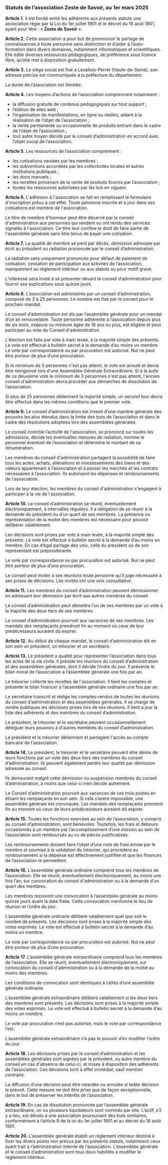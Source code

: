 ### Statuts de l’association Zeste de Savoir, au 1er mars 2025

**Article 1.** Il est fondé entre les adhérents aux présents statuts une association régie par la Loi du 1er juillet 1901 et le décret du 16 août 1901, ayant pour titre : « **Zeste de Savoir** ».

**Article 2.** Cette association a pour but de promouvoir le partage de connaissances à toute personne sans distinction et d’aider à l’auto-formation dans divers domaines, notamment informatiques et scientifiques. Elle édite diverses ressources pédagogiques, de préférence sous licence libre, qu’elle met à disposition gratuitement.

**Article 3.** Le siège social est fixé à Levallois-Perret (Hauts-de-Seine), son adresse précise est communiquée à la préfecture du département.

La durée de l’association est illimitée.

**Article 4.** Les moyens d’actions de l’association comprennent notamment :

- la diffusion gratuite de contenus pédagogiques sur tout support ;
- l’édition de sites web ;
- l’organisation de manifestations, en ligne ou réelles, aidant à la réalisation de l’objet de l’association ;
- la vente permanente ou occasionnelle de produits entrant dans le cadre de l’objet de l’association ;
- tout autre moyen décidé par le conseil d’administration en accord avec l’objet social de l’association.

**Article 5.** Les ressources de l’association comprennent :

- les cotisations versées par les membres ;
- les subventions accordées par les collectivités locales et autres institutions publiques ;
- les dons manuels ;
- les recettes provenant de la vente de produits fournis par l’association ;
- toutes les ressources autorisées par les lois en vigueur.

**Article 6.** L'adhésion à l'association se fait en remplissant le formulaire d'inscription prévu à cet effet. Toute personne inscrite et à jour dans ses cotisations est membre de l'association.

Le titre de membre d'honneur peut être décerné par le conseil d'administration aux personnes qui rendent ou ont rendu des services signalés à l'association. Ce titre leur confère le droit de faire partie de l'assemblée générale sans être tenus de payer une cotisation.

**Article 7.** La qualité de membre se perd par décès, démission adressée par écrit au président ou radiation prononcée par le conseil d’administration.

La radiation sera uniquement prononcée pour défaut de paiement de cotisation, cessation de participation aux activités de l’association, manquement au règlement intérieur ou aux statuts ou pour motif grave.

L’intéressé sera invité à se présenter devant le conseil d’administration pour fournir ses explications sous quinze jours.

**Article 8.** L’association est administrée par un conseil d’administration, composé de 3 à 25 personnes. Le nombre est fixé par le conseil pour le prochain mandat.

Le conseil d’administration est élu par l’assemblée générale pour un mandat d’un an renouvelable. Toute personne adhérente à l’association depuis plus de six mois, majeure ou mineure âgée de 16 ans ou plus, est éligible et peut participer au vote du Conseil d'administration.

L'élection est faite par vote à main levée, à la majorité simple des présents. Le vote est effectué à bulletin secret à la demande d’au moins un membre. Le vote par correspondance ou par procuration est autorisé. Nul ne peut être porteur de plus d’une procuration.

Si le minimum de 3 personnes n'est pas atteint, le vote est annulé et devra être réorganisé lors d'une Assemblée Générale Extraordinaire. Si à la suite de ce deuxième vote le minimum de 3 personnes n'est pas atteint, l'ancien conseil d'administration devra procéder aux démarches de dissolution de l’association.

Si plus de 25 personnes obtiennent la majorité simple, un second tour devra être effectué dans les mêmes conditions que le premier vote.

**Article 9.** Le conseil d’administration est investi d’une manière générale des pouvoirs les plus étendus dans la limite des buts de l’association et dans le cadre des résolutions adoptées lors des assemblées générales.

Le conseil contrôle l’activité de l'association, se prononce sur toutes les admissions, décide les éventuelles mesures de radiation, nomme le personnel éventuel de l’association et détermine le montant de sa rénumération.

Les membres du conseil d'administration partagent la possibilité de faire tous les actes, achats, aliénations et investissements des biens et des valeurs appartenant à l’association et à passer les marchés et les contrats nécessaires à l’association. Ils autorisent les dépenses et remboursements de l'association.

Lors de leur élection, les membres du conseil d'administration s'engagent à participer à la vie de l'association.

**Article 10.** Le conseil d’administration se réunit, éventuellement électroniquement, à intervalles réguliers. Il a obligation de se réunir à la demande du président ou d’un quart de ses membres. La présence ou représentation de la moitié des membres est nécessaire pour pouvoir délibérer valablement.

Les décisions sont prises par vote à main levée, à la majorité simple des présents. Le vote est effectué à bulletin secret à la demande d’au moins un membre. En cas d’égal partage des voix, celle du président ou de son représentant est prépondérante.

Le vote par correspondance ou par procuration est autorisé. Nul ne peut être porteur de plus d’une procuration.

Le conseil peut inviter à ses réunions toute personne qu’il juge nécessaire à ses prises de décisions. Les invités ont une voix consultative.

**Article 11.** Les membres du conseil d’administration peuvent démissionner en adressant leur démission par écrit aux autres membres du conseil.

Le conseil d’administration peut démettre l’un de ses membres par un vote à la majorité des deux tiers de ses membres.

Le conseil d’administration pourvoit aux vacances de ses membres. Les mandats des remplaçants prendront fin au moment où ceux de leur prédécesseurs auraient dû expirer.

**Article 12.** Au début de chaque mandat, le conseil d’administration élit en son sein un président, un trésorier et un secrétaire.

**Article 13.** Le président a qualité pour représenter l’association dans tous les actes de la vie civile. Il préside les réunions du conseil d’administration et des assemblées générales, dont il décide l’ordre du jour. Il présente le bilan moral de l’association à l’assemblée générale une fois par an.

Le trésorier collecte les recettes de l'association. Il tient les comptes et présente le bilan financer à l’assemblée générale ordinaire une fois par an.

Le secrétaire transcrit et rédige les comptes-rendus de toutes les réunions du conseil d’administration et des assemblées générales. Il se charge de rendre publiques les décisions prises lors de ses réunions. Il tient à jour la liste des adhérents et des membres du conseil d’administration.

Le président, le trésorier et le secrétaire peuvent occasionnellement déléguer leurs pouvoirs à d'autres membres du conseil d’administration.

Le président et le trésorier détiennent et partagent l'accès au compte bancaire de l'association.

**Article 14.** Le président, le trésorier et le secrétaire peuvent être démis de leurs fonctions par un vote des deux tiers des membres du conseil d’administration. Ils peuvent également perdre leur qualité par démission adressée au conseil.

Ils demeurent malgré cette démission ou suspension membres du conseil d’administration, à moins que celui-ci n’en décide autrement.

Le Conseil d’administration pourvoit aux vacances de ces trois postes en élisant les remplaçants en son sein. Si cela s’avère impossible, une assemblée générale est convoquée. Les mandats des remplaçants prennent fin au moment où ceux de leurs prédécesseurs auraient dû expirer.

**Article 15.** Toutes les fonctions exercées au sein de l’association, y compris au conseil d’administration, sont bénévoles. Toutefois, les frais et débours occasionnés à un membre par l’accomplissement d’une mission au sein de l’association sont remboursés au vu de pièces justificatives.

Les remboursements doivent faire l’objet d’une note de frais émise par le membre et soumise à la validation du trésorier, qui procédera au remboursement si la dépense est effectivement justifiée et que les finances de l’association le permettent.

**Article 16.** L’assemblée générale ordinaire comprend tous les membres de l’association. Elle se réunit, éventuellement électroniquement, au moins une fois l’an, sur convocation du conseil d'administration ou à la demande d’un quart des membres.

Les membres reçoivent une convocation à l’assemblée générale au moins quinze jours avant la date fixée. Cette convocation mentionne le lieu de réunion et l’ordre du jour.

L’assemblée générale ordinaire délibère valablement quel que soit le nombre de présents. Les décisions sont prises à la majorité simple des votes exprimés. Le vote est effectué à bulletin secret à la demande d’au moins un membre.

Le vote par correspondance ou par procuration est autorisé. Nul ne peut être porteur de plus d’une procuration.

**Article 17.** L’assemblée générale extraordinaire comprend tous les membres de l’association. Elle se réunit, éventuellement électroniquement, sur convocation du conseil d'administration ou à la demande de la moitié au moins des membres.

Les conditions de convocation sont identiques à celles d’une assemblée générale ordinaire.

L’assemblée générale extraordinaire délibère valablement si les deux tiers des membres sont présents. Les décisions sont prises à la majorité simple des votes exprimés. Le vote est effectué à bulletin secret à la demande d’au moins un membre.

Le vote par procuration n’est pas autorisé, mais le vote par correspondance l’est.

L’assemblée générale extraordinaire n’a pas le pouvoir d’en modifier l’ordre du jour.

**Article 18.** Les décisions prises par le conseil d’administration et les assemblées générales sont signées par le président, ou autre membre du conseil en cas d'absence de celui-ci, et mises à disposition des adhérents de l’association. Ces décisions sont à effet immédiat, sauf mention contraire.

La diffusion d’une décision peut être retardée ou annulée si ladite décision le prévoit. Cette mesure ne doit être prise que de façon exceptionnelle, dans le but de préserver les intérêts de l’association.

**Article 19.** En cas de dissolution prononcée par l’assemblée générale extraordinaire, un ou plusieurs liquidateurs sont nommés par elle. L’actif, s’il y a lieu, est dévolu à une association poursuivant des buts similaires, conformément à l’article 9 de la loi du 1er juillet 1901 et au décret du 16 août 1901.

**Article 20.** L’assemblée générale établit un règlement intérieur destiné à fixer les divers points non prévus par les présents statuts, notamment ceux ayant trait à l’administration interne de l’association. L’assemblée générale et le conseil d’administration sont tous deux habilités à modifier le règlement intérieur.
